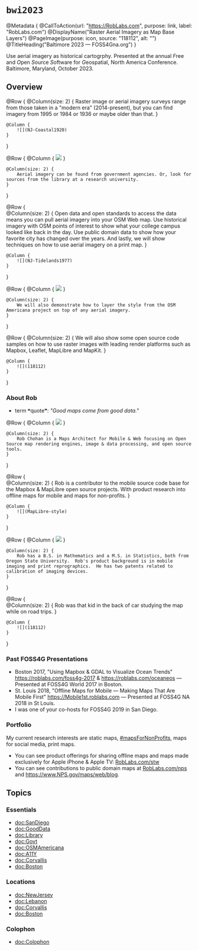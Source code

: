 # ``bwi2023``

@Metadata {
    @CallToAction(url: "https://RobLabs.com", purpose: link, label: "RobLabs.com")
    @DisplayName("Raster Aerial Imagery as Map Base Layers")
    @PageImage(purpose: icon, source: "118112", alt: "")
    @TitleHeading("Baltimore 2023 — FOSS4Gna.org")
}

Use aerial imagery as historical cartogrphy.  Presented at the annual *F*ree and *O*pen *S*ource *S*oftware for *G*eospatial, North America Conference. Baltimore, Maryland, October 2023.

## Overview

@Row {
    @Column(size: 2) {
        Raster image or aerial imagery surveys range from those taken in a "modern era" (2014-present), but you can find imagery from 1995 or 1984 or 1936 or maybe older than that.
    }
    
    @Column {
        ![](NJ-Coastal1920)
    }    
}
    
@Row {
    @Column {
        ![](NJ-BlackWhite1930)
    }
    
    @Column(size: 2) {
        Aerial imagery can be found from government agencies. Or, look for sources from the library at a research university.
    }
}

@Row {    
    @Column(size: 2) {
        Open data and open standards to access the data means you can pull aerial imagery into your OSM Web map. Use historical imagery with OSM points of interest to show what your college campus looked like back in the day. Use public domain data to show how your favorite city has changed over the years. And lastly, we will show techniques on how to use aerial imagery on a print map. 
    }
    
    @Column {
        ![](NJ-Tidelands1977)
    }

}

@Row {
    @Column {
        ![](NJ-Natural2019)
    }
    
    @Column(size: 2) {
        We will also demonstrate how to layer the style from the OSM Americana project on top of any aerial imagery.
    }
}

@Row {
    @Column(size: 2) {
        We will also show some open source code samples on how to use raster images with leading render platforms such as Mapbox, Leaflet, MapLibre and MapKit.
    }
    
    @Column {
        ![](118112)
    }
}


### About Rob

- term ❝quote❞: *"Good maps come from good data."*

@Row {
    @Column {
        ![](RobChohan)
    }
    
    @Column(size: 2) {
        Rob Chohan is a Maps Architect for Mobile & Web focusing on Open Source map rendering engines, image & data processing, and open source tools.
    }
}

@Row {    
    @Column(size: 2) {
        Rob is a contributor to the mobile source code base for the Mapbox & MapLibre open source projects.  With product research into offline maps for mobile and maps for non-profits.
    }
    
    @Column {
        ![](MapLibre-style)
    }
}

@Row {
    @Column {
        ![](Kidder-Hall)
    }
    
    @Column(size: 2) {
        Rob has a B.S. in Mathematics and a M.S. in Statistics, both from Oregon State University.  Rob's product background is in mobile imaging and print reprographics.  He has two patents related to calibration of imaging devices.
    }
}

@Row {    
    @Column(size: 2) {
        Rob was that kid in the back of car studying the map while on road trips.
    }
    
    @Column {
        ![](118112)
    }
}

### Past FOSS4G Presentations

* Boston 2017, "Using Mapbox & GDAL to Visualize Ocean Trends" <https://roblabs.com/foss4g-2017> & <https://roblabs.com/oceaneos> — Presented at FOSS4G World 2017 in Boston.
* St. Louis 2018, "Offline Maps for Mobile — Making Maps That Are Mobile First" <https://Mobile1st.roblabs.com> — Presented at FOSS4G NA 2018 in St Louis.
* I was one of your co-hosts for FOSS4G 2019 in San Diego.

### Portfolio

My current research interests are static maps, [#mapsForNonProfits](https://github.com/roblabs/maps-for-non-profits), maps for social media, print maps.

* You can see product offerings for sharing offline maps and maps made exclusively for Apple iPhone & Apple TV:  [RobLabs.com/stw](https://roblabs.com/stw)
* You can see contributions to public domain maps at [RobLabs.com/nps](https://RobLabs.com/nps) and <https://www.NPS.gov/maps/web/blog>.


## Topics

### Essentials

* <doc:SanDiego>
* <doc:GoodData>
* <doc:Library>
* <doc:Govt>
* <doc:OSMAmericana>
* <doc:A11Y>
* <doc:Corvallis>
* <doc:Boston>

### Locations

* <doc:NewJersey>
* <doc:Lebanon>
* <doc:Corvallis>
* <doc:Boston>

### Colophon

* <doc:Colophon>
